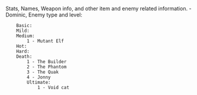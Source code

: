 Stats, Names, Weapon info, and other item and enemy related information. - Dominic,
	Enemy type and level:
		
		Basic:
		Mild:
		Medium:
			1 - Mutant Elf
		Hot:
		Hard:
		Death:
			1 - The Builder
			2 - The Phantom
			3 - The Quak
			4 - Jonny
			Ultimate: 
				1 - Void cat
